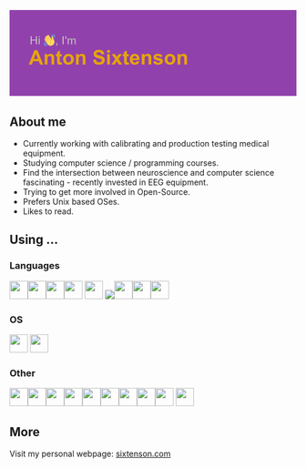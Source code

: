 ![Hi, I'm Anton Sixtenson!](index.png)



## About me

- Currently working with calibrating and production testing medical equipment.<br> 
- Studying computer science / programming courses.<br>
- Find the intersection between neuroscience and computer science fascinating - recently invested in EEG equipment.<br>
- Trying to get more involved in Open-Source.
- Prefers Unix based OSes.
- Likes to read.<br>

## Using ...

### Languages 
<img src="https://cdn.jsdelivr.net/gh/devicons/devicon/icons/python/python-original.svg" width="32" height="32" /><img src="https://cdn.jsdelivr.net/gh/devicons/devicon/icons/java/java-original.svg" width="32" height="32" /><img src="https://seeklogo.com/images/N/netwide-assembler-nasm-logo-EC5B1109AC-seeklogo.com.png" width="32" height="32" /><img src="https://cdn.jsdelivr.net/gh/devicons/devicon/icons/c/c-original.svg" width="32" height="32" /> <img src="https://cdn.jsdelivr.net/gh/devicons/devicon/icons/bash/bash-plain.svg" width="32" height="32" />
<img src="https://upload.wikimedia.org/wikipedia/commons/8/87/Sql_data_base_with_logo.png" height="32"/><img src="https://cdn.jsdelivr.net/gh/devicons/devicon/icons/html5/html5-original.svg" width="32" height="32" /><img src="https://cdn.jsdelivr.net/gh/devicons/devicon/icons/css3/css3-original.svg" width="32" height="32" /><img src="https://plugins.jetbrains.com/files/18580/161514/icon/pluginIcon.svg" width="32" height="32" />


### OS
<img src="https://upload.wikimedia.org/wikipedia/commons/thumb/a/a5/Archlinux-icon-crystal-64.svg/800px-Archlinux-icon-crystal-64.svg.png" width="32" height="32" /> <img src="https://cdn.jsdelivr.net/gh/devicons/devicon/icons/debian/debian-original.svg" width="32" height="32" /> 

### Other
<img src="https://cdn.jsdelivr.net/gh/devicons/devicon/icons/arduino/arduino-original.svg" width="32" height="32" /><img src="https://cdn.jsdelivr.net/gh/devicons/devicon/icons/django/django-plain.svg" width="32" height="32" /><img src="https://cdn.jsdelivr.net/gh/devicons/devicon/icons/godot/godot-original.svg" width="32" height="32" /><img src="https://cdn.jsdelivr.net/gh/devicons/devicon/icons/jupyter/jupyter-original.svg" width="32" height="32" /><img src="https://cdn.jsdelivr.net/gh/devicons/devicon/icons/nginx/nginx-original.svg" width="32" height="32" /><img src="https://cdn.jsdelivr.net/gh/devicons/devicon/icons/postgresql/postgresql-original.svg" width="32" height="32" /><img src="https://cdn.jsdelivr.net/gh/devicons/devicon/icons/raspberrypi/raspberrypi-original.svg" width="32" height="32" /><img src="https://cdn.jsdelivr.net/gh/devicons/devicon/icons/sqlite/sqlite-original.svg" width="32" height="32" /><img src="https://user-images.githubusercontent.com/67586773/105040771-43887300-5a88-11eb-9f01-bee100b9ef22.png" width="32" height="32" />
<img src="https://cdn.jsdelivr.net/gh/devicons/devicon/icons/pandas/pandas-original.svg" width="32" height="32" />
    
   
          
            
           
            
             
              
              
            
           
## More

Visit my personal webpage: <a href="https://www.sixtenson.com" target="_blank">sixtenson.com</a>

